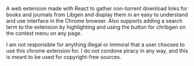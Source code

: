 A web extension made with React to gather non-torrent download links for books and journals from Libgen and display them in an easy to understand and use interface in the Chrome browser. Also supports adding a search term to the extension by highlighting and using the button for chribgen on the context menu on any page. 

I am not responsible for anything illegal or immoral that a user chooses to use this chrome extension for. I do not condone piracy in any way, and this is meant to be used for copyright-free sources.